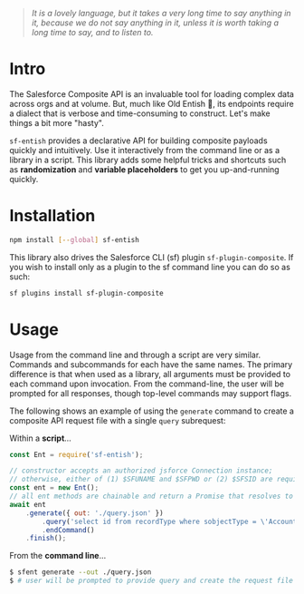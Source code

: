 > _It is a lovely language, but it takes a very long time to say anything in it, because we do not say anything in it, unless it is worth taking a long time to say, and to listen to._

# Intro 

The Salesforce Composite API is an invaluable tool for loading complex data across orgs and at volume. But, much like Old Entish 🌳, its endpoints require a dialect that is verbose and time-consuming to construct. Let's make things a bit more "hasty".

`sf-entish` provides a declarative API for building composite payloads quickly and intuitively. Use it interactively from the command line or as a library in a script. This library adds some helpful tricks and shortcuts such as **randomization** and **variable placeholders** to get you up-and-running quickly.

# Installation

```sh
npm install [--global] sf-entish
```

This library also drives the Salesforce CLI (sf) plugin `sf-plugin-composite`. If you wish to install only as a plugin to the sf command line you can do so as such:

```sh
sf plugins install sf-plugin-composite
```

# Usage

Usage from the command line and through a script are very similar. Commands and subcommands for each have the same names. The primary difference is that when used as a library, all arguments must be provided to each command upon invocation. From the command-line, the user will be prompted for all responses, though top-level commands may support flags. 

The following shows an example of using the `generate` command to create a composite API request file with a single `query` subrequest:

Within a **script**...

```js
const Ent = require('sf-entish');

// constructor accepts an authorized jsforce Connection instance; 
// otherwise, either of (1) $SFUNAME and $SFPWD or (2) $SFSID are required to be present as shell variables
const ent = new Ent();
// all ent methods are chainable and return a Promise that resolves to an instance of RequestBuilder or Ent
await ent 
    .generate({ out: './query.json' })
        .query('select id from recordType where sobjectType = \'Account\' and developerName = \'consumer\'')
        .endCommand()
    .finish();
```

From the **command line**...

```sh
$ sfent generate --out ./query.json 
$ # user will be prompted to provide query and create the request file
```

<!-- highlights:
 - async generator functions => for prompts
 - Promise extension => to allow synchronous API chaining in lib
 - Streams => generate preview
 - events => this is JS, after all
 - fun with Symbols => because why not
 -->